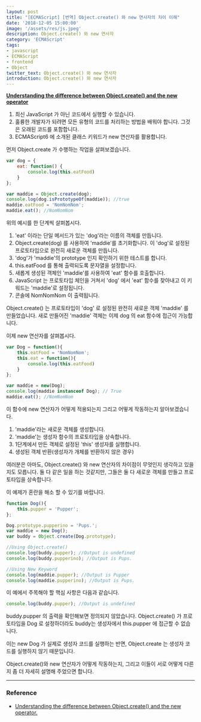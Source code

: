 ```yaml
---
layout: post
title: "[ECMAScript] [번역] Object.create() 와 new 연사자의 차이 이해"
date: '2018-12-05 15:00:00'
image: '/assets/res/js.jpeg'
description: Object.create() 와 new 연사자
category: 'ECMAScript'
tags:
- javascript
- ECMAScript
- frontend
- Object
twitter_text: Object.create() 와 new 연사자
introduction: Object.create() 와 new 연사자
---
```


**<a href="https://medium.com/@jonathanvox01/understanding-the-difference-between-object-create-and-the-new-operator-b2a2f4749358">Understanding the difference between Object.create() and the new operator</a>**

1. 최신 JavaScript 가 아닌 코드에서 실행할 수 있습니다.
2. 훌륭한 개발자가 되려면 모든 유형의 코드를 처리하는 방법을 배워야 합니다. 그것은 오래된 코드를 포함합니다.
3. ECMAScript6 에 소개된 클래스 키워드가 new 연산자를 활용합니다.

먼저 Object.create 가 수행하는 작업을 살펴보겠습니다.

```js
var dog = {
    eat: function() {
        console.log(this.eatFood)
    }
};

var maddie = Object.create(dog);
console.log(dog.isPrototypeOf(maddie)); //true
maddie.eatFood = 'NomNomNom';
maddie.eat(); //NomNomNom
```

위의 예시를 한 단계씩 살펴봅시다.

1. 'eat' 이라는 단일 메서드가 있는 'dog'라는 이름의 객체를 만듭니다.
2. Object.create(dog) 를 사용하여 'maddie'를 초기화합니다. 이 'dog'로 설정된 프로토타입으로 완전히 새로운 객체를 만듭니다.
3. 'dog'가 'maddie'의 prototype 인지 확인하기 위한 테스트를 합니다.
4. this.eatFood 를 통해 출력되도록 문자열을 설정합니다.
5. 새롭게 생성된 객체인 'maddie'를 사용하여 'eat' 함수를 호출합니다.
6. JavaScript 는 프로토타입 체인을 거쳐서 'dog' 에서 'eat' 함수를 찾아내고 이 키워드는 'maddie'로 설정됩니다.
7. 콘솔에 NomNomNom 이 출력됩니다.


Object.create() 는 프로토타입이 'dog' 로 설정된 완전히 새로운 객체 'maddie' 를 만들었습니다. 새로 만들어진 'maddie' 객체는 이제 dog 의 eat 함수에 접근이 가능합니다.

이제 new 연산자를 살펴봅시다.

```js
var Dog = function(){
    this.eatFood = 'NomNomNom';
    this.eat = function(){
        console.log(this.eatFood)
    }
};

var maddie = new(Dog);
console.log(maddie instanceof Dog); // True
maddie.eat(); //NomNomNom
```

이 함수에 new 연산자가 어떻게 적용되는지 그리고 어떻게 작동하는지 알아보겠습니다.

1. 'maddie'라는 새로운 객체를 생성합니다.
2. 'maddie'는 생성자 함수의 프로토타입을 상속합니다.
3. 1단계에서 만든 객체로 설정된 'this' 생성자를 실행합니다.
4. 생성된 객체 반환(생성자가 개체를 반환하지 않은 경우)

여러분은 아마도, Object.create() 와 new 연산자의 차이점이 무엇인지 생각하고 있을지도 모릅니다. 둘 다 같은 일을 하는 것같지만, 그들은 둘 다 새로운 객체를 만들고 프로토타입을 상속합니다.

이 예제가 혼란을 해소 할 수 있기를 바랍니다.


```js
function Dog(){
    this.pupper = 'Pupper';
};

Dog.prototype.pupperino = 'Pups.';
var maddie = new Dog();
var buddy = Object.create(Dog.prototype);

//Using Object.create()
console.log(buddy.pupper); //Output is undefined
console.log(buddy.pupperino); //Output is Pups.

//Using New Keyword
console.log(maddie.pupper); //Output is Pupper
console.log(maddie.pupperino); //Output is Pups.
```

이 예에서 주목해야 할 핵심 사항은 다음과 같습니다.

```js
console.log(buddy.pupper); //Output is undefined
```

buddy.pupper 의 출력을 확인해보면 정의되지 않았습니다. Object.create() 가 프로토타입을 Dog 로 설정하더라도 buddy는 생성자에서 this.pupper 에 접근할 수 없습니다.

이는 new Dog 가  실제로 생성자 코드를 실행하는 반면, Object.create 는 생성자 코드를 실행하지 않기 때문입니다.

Object.create()와 new 연산자가 어떻게 작동하는지, 그리고 이들이 서로 어떻게 다른지 좀 더 자세히 설명해 주었으면 합니다.




-----
### Reference
- <a href="https://medium.com/@jonathanvox01/understanding-the-difference-between-object-create-and-the-new-operator-b2a2f4749358">Understanding the difference between Object.create() and the new operator.</a>
